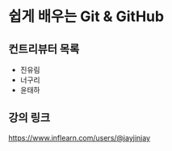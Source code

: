# 쉽게 배우는 Git & GitHub

## 컨트리뷰터 목록

- 진유림
- 너구리
- 윤태하

## 강의 링크

https://www.inflearn.com/users/@jayjinjay
